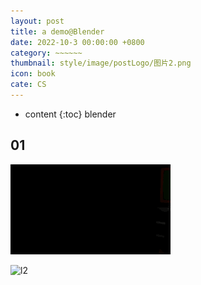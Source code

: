 ```yaml
---
layout: post
title: a demo@Blender
date: 2022-10-3 00:00:00 +0800
category: ~~~~~~
thumbnail: style/image/postLogo/图片2.png
icon: book
cate: CS
---
```



* content
{:toc}
blender



## 01

![0000-0120_0001](style/image/ALL_MD_PIC/0000-0120_0001.gif)

![l2](style/image/ALL_MD_PIC/l2.png)